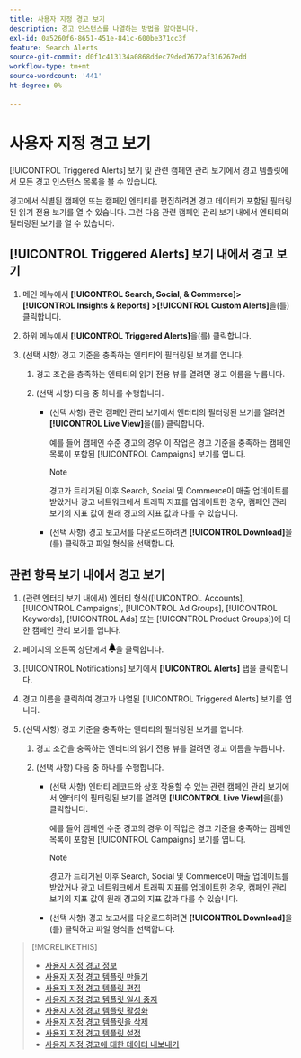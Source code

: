 ```yaml
---
title: 사용자 지정 경고 보기
description: 경고 인스턴스를 나열하는 방법을 알아봅니다.
exl-id: 0a5260f6-8651-451e-841c-600be371cc3f
feature: Search Alerts
source-git-commit: d0f1c413134a0868ddec79ded7672af316267edd
workflow-type: tm+mt
source-wordcount: '441'
ht-degree: 0%

---
```


# 사용자 지정 경고 보기

[!UICONTROL Triggered Alerts] 보기 및 관련 캠페인 관리 보기에서 경고 템플릿에서 모든 경고 인스턴스 목록을 볼 수 있습니다.

경고에서 식별된 캠페인 또는 캠페인 엔티티를 편집하려면 경고 데이터가 포함된 필터링된 읽기 전용 보기를 열 수 있습니다. 그런 다음 관련 캠페인 관리 보기 내에서 엔티티의 필터링된 보기를 열 수 있습니다.

## [!UICONTROL Triggered Alerts] 보기 내에서 경고 보기

1. 메인 메뉴에서 **[!UICONTROL Search, Social, & Commerce]> [!UICONTROL Insights & Reports] >[!UICONTROL Custom Alerts]**&#x200B;을(를) 클릭합니다.

1. 하위 메뉴에서 **[!UICONTROL Triggered Alerts]**&#x200B;을(를) 클릭합니다.

1. (선택 사항) 경고 기준을 충족하는 엔티티의 필터링된 보기를 엽니다.

   1. 경고 조건을 충족하는 엔티티의 읽기 전용 뷰를 열려면 경고 이름을 누릅니다.

   1. (선택 사항) 다음 중 하나를 수행합니다.

      * (선택 사항) 관련 캠페인 관리 보기에서 엔터티의 필터링된 보기를 열려면 **[!UICONTROL Live View]**&#x200B;을(를) 클릭합니다.

        예를 들어 캠페인 수준 경고의 경우 이 작업은 경고 기준을 충족하는 캠페인 목록이 포함된 [!UICONTROL Campaigns] 보기를 엽니다.

        >[!NOTE]
        >
        >경고가 트리거된 이후 Search, Social 및 Commerce이 매출 업데이트를 받았거나 광고 네트워크에서 트래픽 지표를 업데이트한 경우, 캠페인 관리 보기의 지표 값이 원래 경고의 지표 값과 다를 수 있습니다.

      * (선택 사항) 경고 보고서를 다운로드하려면 **[!UICONTROL Download]**&#x200B;을(를) 클릭하고 파일 형식을 선택합니다.

## 관련 항목 보기 내에서 경고 보기

1. (관련 엔터티 보기 내에서) 엔터티 형식([!UICONTROL Accounts], [!UICONTROL Campaigns], [!UICONTROL Ad Groups], [!UICONTROL Keywords], [!UICONTROL Ads] 또는 [!UICONTROL Product Groups])에 대한 캠페인 관리 보기를 엽니다.

1. 페이지의 오른쪽 상단에서 ![알림](/help/search-social-commerce/assets/notifications-panel.png "알림")을 클릭합니다.

1. [!UICONTROL Notifications] 보기에서 **[!UICONTROL Alerts]** 탭을 클릭합니다.

1. 경고 이름을 클릭하여 경고가 나열된 [!UICONTROL Triggered Alerts] 보기를 엽니다.

1. (선택 사항) 경고 기준을 충족하는 엔티티의 필터링된 보기를 엽니다.

   1. 경고 조건을 충족하는 엔티티의 읽기 전용 뷰를 열려면 경고 이름을 누릅니다.

   1. (선택 사항) 다음 중 하나를 수행합니다.

      * (선택 사항) 엔터티 레코드와 상호 작용할 수 있는 관련 캠페인 관리 보기에서 엔터티의 필터링된 보기를 열려면 **[!UICONTROL Live View]**&#x200B;을(를) 클릭합니다.

        예를 들어 캠페인 수준 경고의 경우 이 작업은 경고 기준을 충족하는 캠페인 목록이 포함된 [!UICONTROL Campaigns] 보기를 엽니다.

        >[!NOTE]
        >
        >경고가 트리거된 이후 Search, Social 및 Commerce이 매출 업데이트를 받았거나 광고 네트워크에서 트래픽 지표를 업데이트한 경우, 캠페인 관리 보기의 지표 값이 원래 경고의 지표 값과 다를 수 있습니다.

      * (선택 사항) 경고 보고서를 다운로드하려면 **[!UICONTROL Download]**&#x200B;을(를) 클릭하고 파일 형식을 선택합니다.


>[!MORELIKETHIS]
>
>* [사용자 지정 경고 정보](alert-about.md)
>* [사용자 지정 경고 템플릿 만들기](alert-template-create.md)
>* [사용자 지정 경고 템플릿 편집](alert-template-edit.md)
>* [사용자 지정 경고 템플릿 일시 중지](alert-template-pause.md)
>* [사용자 지정 경고 템플릿 활성화](alert-template-activate.md)
>* [사용자 지정 경고 템플릿을 삭제](alert-template-delete.md)
>* [사용자 지정 경고 템플릿 설정](alert-template-settings.md)
>* [사용자 지정 경고에 대한 데이터 내보내기](alert-export-data.md)
